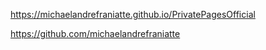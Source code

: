 ﻿https://michaelandrefraniatte.github.io/PrivatePagesOfficial  
  
https://github.com/michaelandrefraniatte  